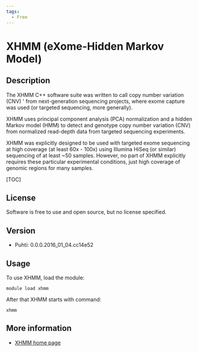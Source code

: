 ```yaml
---
tags:
  - Free
---
```


# XHMM (eXome-Hidden Markov Model)

## Description

The XHMM C++ software suite was written to call copy number variation (CNV) '
from next-generation sequencing projects, where exome capture was used 
(or targeted sequencing, more generally).

XHMM uses principal component analysis (PCA) normalization and a hidden Markov model (HMM) 
to detect and genotype copy number variation (CNV) from normalized 
read-depth data from targeted sequencing experiments.

XHMM was explicitly designed to be used with targeted exome sequencing at 
high coverage (at least 60x - 100x) using Illumina HiSeq (or similar) sequencing 
of at least ~50 samples. However, no part of XHMM explicitly requires these 
particular experimental conditions, just high coverage of genomic regions
for many samples. 

[TOC]

## License

Software is free to use and open source, but no license specified.

## Version

*   Puhti: 0.0.0.2016_01_04.cc14e52 

## Usage

To use XHMM, load the module:

```text
module load xhmm
```

After that XHMM starts with command:
```text
xhmm
```

## More information

*   [XHMM home page](https://statgen.bitbucket.io/xhmm/index.html)
